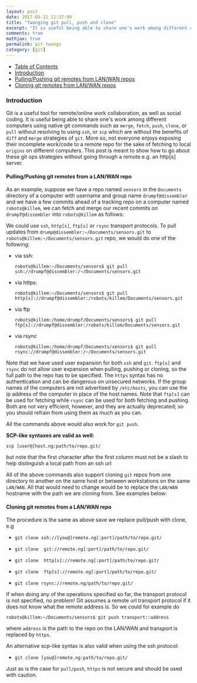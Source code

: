 ```yaml
---
layout: post
date: 2017-05-12 11:37:00
title: "Twanging git pull, push and clone"
excerpt: "It is useful being able to share one's work among different computers using native git commands such as merge, fetch, push, clone, or pull without resolving to using ssh, scp which are without the benefits of diff and merge strategies of git."
comments: true
mathjax: true
permalink: git-twangs
category: [git]
---
```


- [Table of Contents](#table-o-conts)
- [Introduction](#intro)
- [Pulling/Pushing git remotes from LAN/WAN repos](#pullpush)
- [Cloning git remotes from LAN/WAN repos](#clone)

<a name="intro"></a>
### Introduction

Git is a useful tool for remote/online work collaboration, as well as social coding. It is useful being able to share one's work among different computers using native git commands such as `merge`, `fetch`, `push`, `clone`, or `pull` without resolving to using `ssh`, or `scp` which are without the benefits of `diff` and `merge` strategies of `git`. More so, not everyone enjoys exposing their incomplete work/code to a remote repo for the sake of fetching to local `origins` on different computers. This post is meant to show how to go about these git ops strategies without going through a remote e.g. an http[s] server.

<a name="pullpush"></a>
#### Pulling/Pushing git remotes from a LAN/WAN repo

As an example, suppose we have a repo named `sensors` in the `Documents` directory of a computer with username and group name `drumpf@dissembler` and we have a few commits ahead of a tracking repo on a computer named `robots@killem`, we can fetch and merge our recent commits on `drumpf@dissembler` into `robots@killem` as follows:

We could use `ssh`, `http[s]`, `ftp[s]` or `rsync` transport protocols. To pull updates from `drump@dissembler:~/Documents/sensors.git` to `robots@killem:~/Documents/sensors.git` repo, we would do one of the following:

  - via ssh:

    <pre class="terminal"><code>robots@killem:~/Documents/sensors$ git pull ssh://drumpf@dissembler:/~/Documents/sensors.git</code></pre>

  - via https:

      <pre class="terminal"><code>robots@killem:~/Documents/sensors$ git pull http[s]://drumpf@dissembler:/robots/killem/Documents/sensors.git</code></pre>

  - via ftp

      <pre class="terminal"><code>robots@killem:/home/drumpf/Documents/sensors$ git pull ftp[s]://drumpf@dissembler:/robots/killem/Documents/sensors.git</code></pre>

  - via rsync

      <pre class="terminal"><code>robots@killem:/home/drumpf/Documents/sensors$ git pull rsync://drumpf@dissembler:/~/Documents/sensors.git</code></pre>

Note that we have used user expansion for both `ssh` and `git`. `ftp[s]` and `rsync` do not allow user expansion when pulling, pushing or cloning, so the full path to the repo has to be specified.
The `https` syntax has no authentication and can be dangerous on unsecured networks. If the group names of the computers are not advertised by `/etc/hosts`, you can use the ip address of the computer in place of the host names. Note that `ftp[s]` can be used for fetching while `rsync` can be used for both fetching and pushing. Both are not very efficient, however, and they are actually deprecated; so you should refrain from using them as much as you can.

All the commands above would also work for `git push`.

**SCP-like syntaxes are valid as well:**

  <pre class="terminal"><code>scp [user@]host.ng:path/to/repo.git/</code></pre>

but note that the first character after the first column must not be a slash to help distinguish a local path from an ssh url

All of the above commands also support cloning `git` repos from one directory to another on the same host or between workstations on the same `LAN/WAN`. All that would need to change would be to replace the `LAN/WAN` hostname with the path we are cloning from. See examples below:

<a name="clone"></a>
#### Cloning git remotes from a LAN/WAN repo

The procedure is the same as above save we replace pull/push with clone, e.g

 -  <pre class="terminal"><code>git clone ssh://[you@]remote.ng[:port]/path/to/repo.git/</code></pre>

 -  <pre class="terminal"><code>git clone  git://remote.ng[:port]/path/to/repo.git/</code></pre>

 -  <pre class="terminal"><code>git clone  http[s]://remote.ng[:port]/path/to/repo.git/</code></pre>

 -  <pre class="terminal"><code>git clone  ftp[s]://remote.ng[:port]/path/to/repo.git/</code></pre>

 -  <pre class="terminal"><code>git clone rsync://remote.ng/path/to/repo.git/</code></pre>


 If when doing any of the operations specified so far, the transport protocol is not specified, no problem! Git assumes a remote url transport protocol if it does not know what the remote address is. So we could for example do

 <pre class="terminal"><code>robots@killem:~/Documents/sensors$ git push transport::address</code></pre>

 where `address` is the path to the repo on the LAN/WAN and transport is replaced by `https`.

 An alternative scp-like syntax is also valid when using the ssh protocol:

 -   <pre class="terminal"><code>git clone [you@]remote.ng:path/to/repo.git/</code></pre>

 Just as is the case for `pull/push`, `https` is not secure and should be used with caution.
